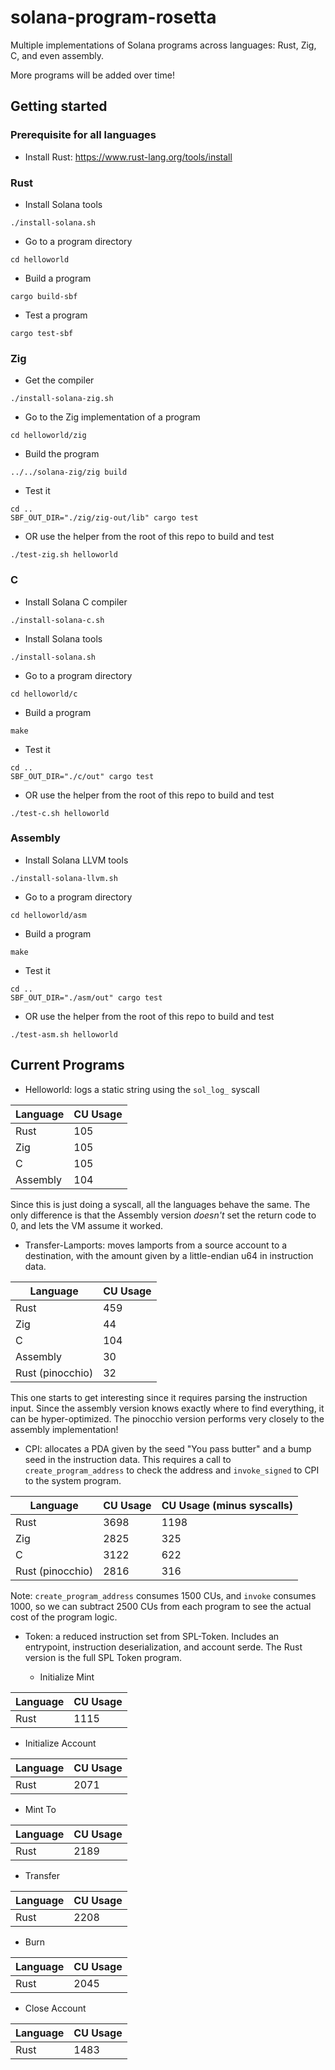 # solana-program-rosetta

Multiple implementations of Solana programs across languages: Rust, Zig, C, and
even assembly.

More programs will be added over time!

## Getting started

### Prerequisite for all languages

* Install Rust: https://www.rust-lang.org/tools/install

### Rust

* Install Solana tools

```console
./install-solana.sh
```

* Go to a program directory

```console
cd helloworld
```

* Build a program

```console
cargo build-sbf
```

* Test a program

```console
cargo test-sbf
```

### Zig

* Get the compiler

```console
./install-solana-zig.sh
```

* Go to the Zig implementation of a program

```console
cd helloworld/zig
```

* Build the program

```console
../../solana-zig/zig build
```

* Test it

```console
cd ..
SBF_OUT_DIR="./zig/zig-out/lib" cargo test
```

* OR use the helper from the root of this repo to build and test

```console
./test-zig.sh helloworld
```

### C

* Install Solana C compiler

```console
./install-solana-c.sh
```

* Install Solana tools

```console
./install-solana.sh
```

* Go to a program directory

```console
cd helloworld/c
```

* Build a program

```console
make
```

* Test it

```console
cd ..
SBF_OUT_DIR="./c/out" cargo test
```

* OR use the helper from the root of this repo to build and test

```console
./test-c.sh helloworld
```

### Assembly

* Install Solana LLVM tools

```console
./install-solana-llvm.sh
```

* Go to a program directory

```console
cd helloworld/asm
```

* Build a program

```console
make
```

* Test it

```console
cd ..
SBF_OUT_DIR="./asm/out" cargo test
```

* OR use the helper from the root of this repo to build and test

```console
./test-asm.sh helloworld
```

## Current Programs

* Helloworld: logs a static string using the `sol_log_` syscall

| Language | CU Usage |
| --- | --- |
| Rust | 105 |
| Zig | 105 |
| C | 105 |
| Assembly | 104 |

Since this is just doing a syscall, all the languages behave the same. The only
difference is that the Assembly version *doesn't* set the return code to 0, and
lets the VM assume it worked.

* Transfer-Lamports: moves lamports from a source account to a destination, with
the amount given by a little-endian u64 in instruction data.

| Language | CU Usage |
| --- | --- |
| Rust | 459 |
| Zig | 44 |
| C | 104 |
| Assembly | 30 |
| Rust (pinocchio) | 32 |

This one starts to get interesting since it requires parsing the instruction
input. Since the assembly version knows exactly where to find everything, it can
be hyper-optimized. The pinocchio version performs very closely to the assembly
implementation!

* CPI: allocates a PDA given by the seed "You pass butter" and a bump seed in
the instruction data. This requires a call to `create_program_address` to check
the address and `invoke_signed` to CPI to the system program.

| Language | CU Usage | CU Usage (minus syscalls) |
| --- | --- | --- |
| Rust | 3698 | 1198 |
| Zig | 2825 | 325 |
| C | 3122 | 622 |
| Rust (pinocchio) | 2816 | 316 |

Note: `create_program_address` consumes 1500 CUs, and `invoke` consumes 1000, so
we can subtract 2500 CUs from each program to see the actual cost of the program
logic.

* Token: a reduced instruction set from SPL-Token. Includes an entrypoint,
instruction deserialization, and account serde. The Rust version is the full SPL
Token program.

  * Initialize Mint

| Language | CU Usage |
| --- | --- |
| Rust | 1115 |

  * Initialize Account

| Language | CU Usage |
| --- | --- |
| Rust | 2071 |

  * Mint To

| Language | CU Usage |
| --- | --- |
| Rust | 2189 |

  * Transfer

| Language | CU Usage |
| --- | --- |
| Rust | 2208 |

  * Burn

| Language | CU Usage |
| --- | --- |
| Rust | 2045 |

  * Close Account

| Language | CU Usage |
| --- | --- |
| Rust | 1483 |

